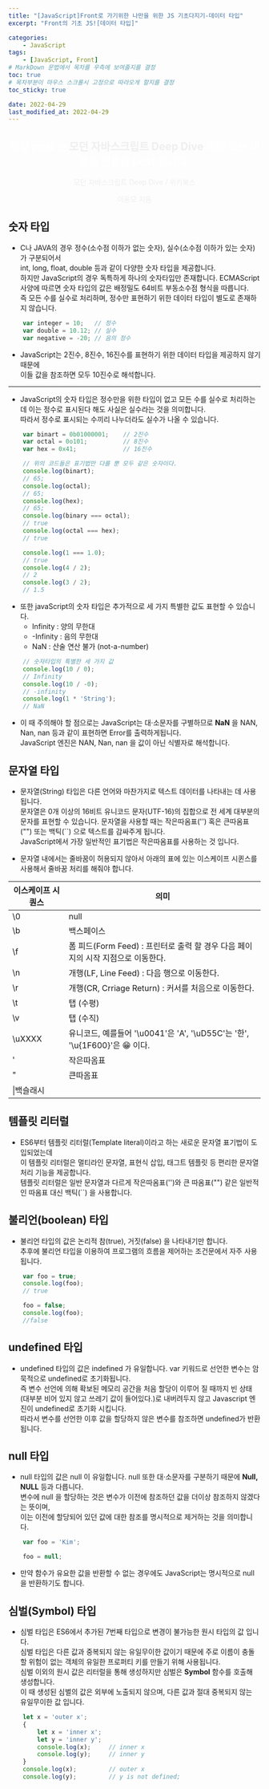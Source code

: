 ```yaml
---
title: "[JavaScript]Front로 가기위한 나만을 위한 JS 기초다지기-데이터 타입"
excerpt: "Front의 기초 JS![데이터 타입]"

categories:
    - JavaScript
tags:
    - [JavaScript, Front]
# MarkDown 문법에서 목차를 우측에 보여줄지를 결정
toc: true
# 목차부분이 마우스 스크롤시 고정으로 따라오게 할지를 결정
toc_sticky: true

date: 2022-04-29
last_modified_at: 2022-04-29
---
```


<div style="text-align:center; color:#ffffff;">
    <h2>해당 post 는 <span style="font-weight:bold; color:#efefef">모던 자바스크립트 Deep Dive</span> 책에 있는 내용을 인용한 post 입니다.</h2>
    <div style="color:eeeeee;">
        <p>모던 자바스크립트 Deep Dive / 위키북스</p>
        <p>이웅모 지음</p>
    </div>
</div>

## 숫자 타입
- C나 JAVA의 경우 정수(소수점 이하가 없는 숫자), 실수(소수점 이하가 있는 숫자)가 구분되어서   
 int, long, float, double 등과 같이 다양한 숫자 타입을 제공합니다.   
하지만 JavaScript의 경우 독특하게 하나의 숫자타입만 존재합니다.
ECMAScript 사양에 따르면 숫자 타입의 값은 배정밀도 64비트 부동소수점 형식을 따릅니다.    
즉 모든 수를 실수로 처리하며, 정수만 표현하기 위한 데이터 타입이 별도로 존재하지 않습니다.
```javascript
    var integer = 10;   // 정수
    var double = 10.12; // 실수
    var negative = -20; // 음의 정수
```
- JavaScript는 2진수, 8진수, 16진수를 표현하기 위한 데이터 타입을 제공하지 않기 때문에   
이들 값을 참조하면 모두 10진수로 해석합니다.

---

- JavaScript의 숫자 타입은 정수만을 위한 타입이 없고 모든 수를 실수로 처리하는데 이는 정수로 표시된다 해도 사실은 실수라는 것을 의미합니다.   
따라서 정수로 표시되는 수끼리 나누더라도 실수가 나올 수 있습니다.
```javascript
    var binart = 0b01000001;    // 2진수
    var octal = 0o101;          // 8진수
    var hex = 0x41;             // 16진수

    // 위의 코드들은 표기법만 다를 뿐 모두 같은 숫자이다.
    console.log(binart);
    // 65;
    console.log(octal);
    // 65;
    console.log(hex);
    // 65;
    console.log(binary === octal);
    // true
    console.log(octal === hex);
    // true

    console.log(1 === 1.0);
    // true
    console.log(4 / 2);
    // 2
    console.log(3 / 2);
    // 1.5
```

- 또한 javaScript의 숫자 타입은 추가적으로 세 가지 특별한 값도 표현할 수 있습니다.
    - Infinity : 양의 무한대
    - -Infinity : 음의 무한대
    - NaN : 산술 연산 불가 (not-a-number)


```javascript
    // 숫자타입의 특별한 세 가지 값
    console.log(10 / 0);
    // Infinity
    console.log(10 / -0);
    // -infinity
    console.log(1 * 'String');
    // NaN
```

- 이 때 주의해야 할 점으로는 JavaScript는 대·소문자를 구별하므로 **NaN** 을 NAN, Nan, nan 등과 같이 표현하면 Error를 출력하게됩니다.    
JavaScript 엔진은 NAN, Nan, nan 을 값이 아닌 식별자로 해석합니다.




## 문자열 타입
- 문자열(String) 타입은 다른 언어와 마찬가지로 텍스트 데이터를 나타내는 데 사용됩니다.    
문자열은 0개 이상의 16비트 유니코드 문자(UTF-16)의 집합으로 전 세계 대부분의 문자를 표현할 수 있습니다.
문자열을 사용할 때는 작은따옴표('') 혹은 큰따옴표("") 또는 백틱(``) 으로 텍스트를 감싸주게 됩니다.   
JavaScript에서 가장 일반적인 표기법은 작은따옴표를 사용하는 것 입니다.

- 문자열 내에서는 줄바꿈이 허용되지 않아서 아래의 표에 있는 이스케이프 시퀸스를 사용해서 줄바꿈 처리를 해줘야 합니다.

|이스케이프 시퀀스|의미|
|---|-----|
|\0|null|
|\b|백스페이스|
|\f|폼 피드(Form Feed) : 프린터로 출력 할 경우 다음 페이지의 시작 지점으로 이동한다.|
|\n|개행(LF, Line Feed) : 다음 행으로 이동한다.|
|\r|개행(CR, Crriage Return) : 커서를 처음으로 이동한다.|
|\t|탭 (수평)|
|\v|탭 (수직)|
|\uXXXX|유니코드, 예를들어 '\u0041'은 'A', '\uD55C'는 '한', '\u{1F600}'은 😁 이다.|
|\'|작은따옴표|
|\"|큰따옴표|
|\\|백슬래시|



## 템플릿 리터럴
- ES6부터 템플릿 리터럴(Template literal)이라고 하는 새로운 문자열 표기법이 도입되었는데   
이 템플릿 리터럴은 멀티라인 문자열, 표현식 삽입, 태그트 템플릿 등 편리한 문자열 처리 기능을 제공합니다.   
템플릿 리터럴은 일반 문자열과 다르게 작은따옴표('')와 큰 따옴표("") 같은 일반적인 따옴표 대신 백틱(``) 을 사용합니다.



## 불리언(boolean) 타입
- 불리언 타입의 값은 논리적 참(true), 거짓(false) 을 나타내기만 합니다.   
추후에 불리언 타입을 이용하여 프로그램의 흐름을 제어하는 조건문에서 자주 사용됩니다.

```javascript
    var foo = true;
    console.log(foo);
    // true

    foo = false;
    console.log(foo);
    //false
```



## undefined 타입
- undefined 타입의 값은 indefined 가 유일합니다. var 키워드로 선언한 변수는 암묵적으로 undefined로 초기화됩니다.   
즉 변수 선언에 의해 확보된 메모리 공간을 처음 할당이 이루어 질 때까지 빈 상태(대부분 비어 있지 않고 쓰레기 값이 들어있다.)로 내버려두지 않고 Javascript 엔진이 undefined로 초기화 시킵니다.    
따라서 변수를 선언한 이후 값을 할당하지 않은 변수를 참조하면 undefined가 반환됩니다.



## null 타입
- null 타입의 값은 null 이 유일합니다. null 또한 대·소문자를 구분하기 때문에 **Null, NULL** 등과 다릅니다.   
변수에 null 을 할당하는 것은 변수가 이전에 참조하던 값을 더이상 참조하지 않겠다는 뜻이며,   
이는 이전에 할당되어 있던 값에 대한 참조를 명시적으로 제거하는 것을 의미합니다.

```javascript
    var foo = 'Kim';

    foo = null;
```

- 만약 함수가 유요한 값을 반환할 수 없는 경우에도 JavaScript는 명시적으로 null 을 반환하기도 합니다.


## 심벌(Symbol) 타입
- 심벌 타입은 ES6에서 추가된 7번째 타입으로 변경이 불가능한 원시 타입의 값 입니다.   
심벌 타입은 다른 값과 중복되지 않는 유일무이한 값이기 때문에 주로 이름이 충돌할 위험이 없는 객체의 유일한 프로퍼티 키를 만들기 위해 사용됩니다.    
심벌 이외의 원시 값은 리터럴을 통해 생성하지만 심벌은 **Symbol** 함수를 호출해 생성합니다.    
이 때 생성된 심벌의 값은 외부에 노출되지 않으며, 다른 값과 절대 중복되지 않는 유일무이한 값 입니다.
```javascript
    let x = 'outer x';
    {
        let x = 'inner x';                                                                             
        let y = 'inner y';                                                                          
        console.log(x);     // inner x                                                              
        console.log(y);     // inner y                                                                
    }
    console.log(x);         // outer x
    console.log(y);         // y is not defined;

```
